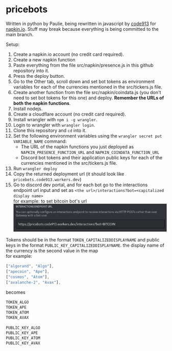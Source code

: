 # pricebots
Written in python by Paulie, being rewritten in javascript by [code913](https://code913.devpage.me) for [napkin.io](https://napkin.io). Stuff may break because everything is being committed to the main branch.

Setup:
1. Create a napkin.io account (no credit card required).
1. Create a new napkin function
1. Paste everything from the file src/napkin/presence.js in this github repository into it.
1. Press the deploy button.
1. Go to the Other tab, scroll down and set bot tokens as environment variables for each of the currencies mentioned in the src/tickers.js file.
1. Create another function from the file src/napkin/coindata.js (you don't need to set bot tokens for this one) and deploy. **Remember the URLs of both the napkin functions**.
1. Install nodejs.
1. Create a cloudflare account (no credit card required).
1. Install wrangler with `npm i -g wrangler`.
1. Login to wrangler with `wrangler login`.
1. Clone this repository and `cd` into it.
1. Set the following environment variables using the `wrangler secret put VARIABLE_NAME` command:
    - The URL of the napkin functions you just deployed as `NAPKIN_PRESENCE_FUNCTION_URL` and `NAPKIN_COINDATA_FUNCTION_URL`
    - Discord bot tokens and their application public keys for each of the currencies mentioned in the src/tickers.js file.
1. Run `wrangler deploy`
1. Copy the returned deployment url (it should look like `pricebots.code913.workers.dev`)
1. Go to discord dev portal, and for each bot go to the interactions endpoint url input and set as `<the url>/interactions?bot=<capitalized display name>`  
  for example: to set bitcoin bot's url  
  ![screenshot of dev portal](./interactions.png)

Tokens should be in the format `TOKEN_CAPITALIZEDDISPLAYNAME` and public keys in the format `PUBLIC_KEY_CAPITALIZEDDISPLAYNAME`. the display name of the currency is the second value in the map  
for example:
```ts
["algorand", "Algo"],
["apecoin", "Ape"],
["cosmos", "Atom"],
["avalanche-2", "Avax"],
```
becomes
```
TOKEN_ALGO
TOKEN_APE
TOKEN_ATOM
TOKEN_AVAX

PUBLIC_KEY_ALGO
PUBLIC_KEY_APE
PUBLIC_KEY_ATOM
PUBLIC_KEY_AVAX
```